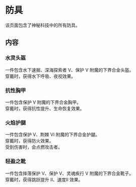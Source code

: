 # 防具

该页面包含了神秘科技中的所有防具。

## 内容

### 水灵头盔

一件包含水下速掘、深海探索者 V、保护 V 附魔的下界合金头盔。  
穿戴时，获得水下呼吸、夜视效果。

### 抗性胸甲

一件包含保护 V 附魔的下界合金胸甲。  
穿戴时，获得抗性提升、生命恢复效果。

### 火焰护腿

一件包含保护 V、荆棘 VI 附魔的下界合金护腿。  
穿戴时，获得防火效果。  
受到伤害时，会点燃攻击者。

### 轻盈之靴

一件包含摔落保护 V、保护 V、灵魂疾行 V 附魔的下界合金靴子。  
穿戴时，获得跳跃提升 II、速度II 效果。
